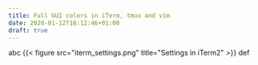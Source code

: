 ```yaml
---
title: Full GUI colors in iTerm, tmux and vim
date: 2020-01-12T16:12:46+01:00
draft: true
---
```



abc
{{< figure src="iterm_settings.png" title="Settings in iTerm2" >}}
def
